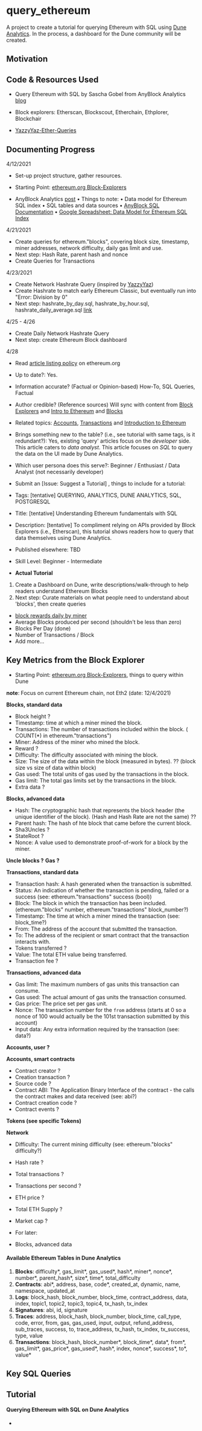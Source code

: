 # query_ethereum

A project to create a tutorial for querying Ethereum with SQL using [Dune Analytics](https://duneanalytics.com/). In the process, a dashboard for the Dune community will be created.

## Motivation

## Code & Resources Used

- Query Ethereum with SQL by Sascha Gobel from AnyBlock Analytics [blog](https://www.anyblockanalytics.com/blog/query-ethereum-with-sql/)

- Block explorers: Etherscan, Blockscout, Etherchain, Ethplorer, Blockchair

- [YazzyYaz-Ether-Queries](https://github.com/YazzyYaz/Ether-Queries)

## Documenting Progress

4/12/2021

- Set-up project structure, gather resources.

- Starting Point: [ethereum.org Block-Explorers](https://ethereum.org/en/developers/docs/data-and-analytics/block-explorers/)

- AnyBlock Analytics [post](https://www.anyblockanalytics.com/blog/query-ethereum-with-sql/)
  • Things to note:
  • Data model for Ethereum SQL index
  • SQL tables and data sources
  • [AnyBlock SQL Documentation](https://www.anyblockanalytics.com/docs/sql/schema/)
  • [Google Spreadsheet: Data Model for Ethereum SQL Index](https://docs.google.com/spreadsheets/d/1ehCIQxjSZcVLnddDWHBzhPb8h83mHWZxvyX9eckghbU/edit?usp=sharing)

4/21/2021

- Create queries for ethereum."blocks", covering block size, timestamp, miner addresses, network difficulty, daily gas limit and use.
- Next step: Hash Rate, parent hash and nonce
- Create Queries for Transactions

4/23/2021

- Create Network Hashrate Query (inspired by [YazzyYaz](https://github.com/YazzyYaz/Ether-Queries/blob/master/hashrate.sql))
- Create Hashrate to match early Ethereum Classic, but eventually run into "Error: Division by 0"
- Next step: hashrate_by_day.sql, hashrate_by_hour.sql, hashrate_daily_average.sql [link](https://github.com/YazzyYaz/Ether-Queries)

4/25 - 4/26

- Create Daily Network Hashrate Query
- Next step: create Ethereum Block dashboard

4/28

- Read [article listing policy](https://ethereum.org/en/contributing/adding-articles/) on ethereum.org
- Up to date?: Yes.
- Information accurate? (Factual or Opinion-based) How-To, SQL Queries, Factual
- Author credible? (Reference sources) Will sync with content from [Block Explorers](https://ethereum.org/en/developers/docs/data-and-analytics/block-explorers/) and [Intro to Ethereum](https://ethereum.org/en/developers/docs/intro-to-ethereum/) and [Blocks](https://ethereum.org/en/developers/docs/blocks/)
- Related topics: [Accounts](https://ethereum.org/en/developers/docs/accounts/), [Transactions](https://ethereum.org/en/developers/docs/transactions/) and [Introduction to Ethereum](https://ethereum.org/en/developers/docs/intro-to-ethereum/)
- Brings something new to the table? (i.e., see tutorial with same tags, is it redundant?): Yes, existing 'query' articles focus on the _developer_ side. This article caters to _data analyst_. This article focuses on _SQL_ to query the data on the UI made by Dune Analytics.
- Which user persona does this serve?: Beginner / Enthusiast / Data Analyst (not necessarily developer)

- Submit an [Issue: Suggest a Tutorial] , things to include for a tutorial:
- Tags: [tentative] QUERYING, ANALYTICS, DUNE ANALYTICS, SQL, POSTGRESQL
- Title: [tentative] Understanding Ethereum fundamentals with SQL
- Description: [tentative] To compliment relying on APIs provided by Block Explorers (i.e., Etherscan), this tutorial shows readers how to query that data themselves using Dune Analytics.
- Published elsewhere: TBD
- Skill Level: Beginner - Intermediate
- **Actual Tutorial**

1. Create a Dashboard on Dune, write descriptions/walk-through to help readers understand Ethereum Blocks
2. Next step: Curate materials on what people need to understand about 'blocks', then create queries

- [block rewards daily by miner](https://github.com/YazzyYaz/Ether-Queries/blob/master/block_rewards_daily_by_miner.sql)
- Average Blocks produced per second (shouldn't be less than zero)
- Blocks Per Day (done)
- Number of Transactions / Block
- Add more...

## Key Metrics from the Block Explorer

- Starting Point: [ethereum.org Block-Explorers](https://ethereum.org/en/developers/docs/data-and-analytics/block-explorers/), things to query within Dune

**note**: Focus on current Ethereum chain, not Eth2 (date: 12/4/2021)

**Blocks, standard data**

- Block height ?
- Timestamp: time at which a miner mined the block.
- Transactions: The number of transactions included within the block. ( COUNT(\*) in ethereum."transactions")
- Miner: Address of the miner who mined the block.
- Reward ?
- Difficulty: The difficulty associated with mining the block.
- Size: The size of the data within the block (measured in bytes). ?? (block size vs size of data within block)
- Gas used: The total units of gas used by the transactions in the block.
- Gas limit: The total gas limits set by the transactions in the block.
- Extra data ?

**Blocks, advanced data**

- Hash: The cryptographic hash that represents the block header (the unique identifier of the block). (Hash and Hash Rate are not the same) ??
- Parent hash: The hash of hte block that came before the current block.
- Sha3Uncles ?
- StateRoot ?
- Nonce: A value used to demonstrate proof-of-work for a block by the miner.

**Uncle blocks ?**
**Gas ?**

**Transactions, standard data**

- Transaction hash: A hash generated when the transaction is submitted.
- Status: An indication of whether the transaction is pending, failed or a success (see: ethereum."transactions" success (bool))
- Block: The block in which the transaction has been included. (ethereum."blocks" number, ethereum."transactions" block_number?)
- Timestamp: The time at which a miner mined the transaction (see: block_time?)
- From: The address of the account that submitted the transaction.
- To: The address of the recipient or smart contract that the transaction interacts with.
- Tokens transferred ?
- Value: The total ETH value being transferred.
- Transaction fee ?

**Transactions, advanced data**

- Gas limit: The maximum numbers of gas units this transaction can consume.
- Gas used: The actual amount of gas units the transaction consumed.
- Gas price: The price set per gas unit.
- Nonce: The transaction number for the `from` address (starts at 0 so a nonce of 100 would actually be the 101st transaction submitted by this account)
- Input data: Any extra information required by the transaction (see: data?)

**Accounts, user ?**

**Accounts, smart contracts**

- Contract creator ?
- Creation transaction ?
- Source code ?
- Contract ABI: The Application Binary Interface of the contract - the calls the contract makes and data received (see: abi?)
- Contract creation code ?
- Contract events ?

**Tokens (see specific Tokens)**

**Network**

- Difficulty: The current mining difficulty (see: ethereum."blocks" difficulty?)
- Hash rate ?
- Total transactions ?
- Transactions per second ?
- ETH price ?
- Total ETH Supply ?
- Market cap ?

- For later:
- Blocks, advanced data

#### Available Ethereum Tables in Dune Analytics

1. **Blocks**: difficulty*, gas_limit*, gas_used*, hash*, miner*, nonce*, number*, parent_hash*, size*, time*, total_difficulty
2. **Contracts**: abi*, address, base, code*, created_at, dynamic, name, namespace, updated_at
3. **Logs**: block_hash, block_number, block_time, contract_address, data, index, topic1, topic2, topic3, topic4, tx_hash, tx_index
4. **Signatures**: abi, id, signature
5. **Traces**: address, block_hash, block_number, block_time, call_type, code, error, from, gas, gas_used, input, output, refund_address, sub_traces, success, to, trace_address, tx_hash, tx_index, tx_success, type, value
6. **Transactions**: block_hash, block_number\*, block_time*, data*, from*, gas_limit*, gas_price*, gas_used*, hash*, index, nonce*, success*, to*, value\*

## Key SQL Queries

## Tutorial

#### Querying Ethereum with SQL on Dune Analytics

-
